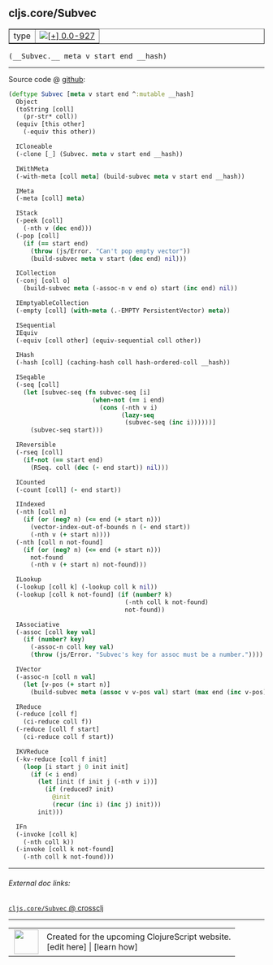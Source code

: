 ## cljs.core/Subvec



 <table border="1">
<tr>
<td>type</td>
<td><a href="https://github.com/cljsinfo/cljs-api-docs/tree/0.0-927"><img valign="middle" alt="[+] 0.0-927" title="Added in 0.0-927" src="https://img.shields.io/badge/+-0.0--927-lightgrey.svg"></a> </td>
</tr>
</table>


 <samp>
(__Subvec.__ meta v start end __hash)<br>
</samp>

---







Source code @ [github](https://github.com/clojure/clojurescript/blob/r1.7.58/src/main/cljs/cljs/core.cljs#L5017-L5119):

```clj
(deftype Subvec [meta v start end ^:mutable __hash]
  Object
  (toString [coll]
    (pr-str* coll))
  (equiv [this other]
    (-equiv this other))

  ICloneable
  (-clone [_] (Subvec. meta v start end __hash))

  IWithMeta
  (-with-meta [coll meta] (build-subvec meta v start end __hash))

  IMeta
  (-meta [coll] meta)

  IStack
  (-peek [coll]
    (-nth v (dec end)))
  (-pop [coll]
    (if (== start end)
      (throw (js/Error. "Can't pop empty vector"))
      (build-subvec meta v start (dec end) nil)))

  ICollection
  (-conj [coll o]
    (build-subvec meta (-assoc-n v end o) start (inc end) nil))

  IEmptyableCollection
  (-empty [coll] (with-meta (.-EMPTY PersistentVector) meta))

  ISequential
  IEquiv
  (-equiv [coll other] (equiv-sequential coll other))

  IHash
  (-hash [coll] (caching-hash coll hash-ordered-coll __hash))

  ISeqable
  (-seq [coll]
    (let [subvec-seq (fn subvec-seq [i]
                       (when-not (== i end)
                         (cons (-nth v i)
                               (lazy-seq
                                (subvec-seq (inc i))))))]
      (subvec-seq start)))

  IReversible
  (-rseq [coll]
    (if-not (== start end)
      (RSeq. coll (dec (- end start)) nil)))

  ICounted
  (-count [coll] (- end start))

  IIndexed
  (-nth [coll n]
    (if (or (neg? n) (<= end (+ start n)))
      (vector-index-out-of-bounds n (- end start))
      (-nth v (+ start n))))
  (-nth [coll n not-found]
    (if (or (neg? n) (<= end (+ start n)))
      not-found
      (-nth v (+ start n) not-found)))

  ILookup
  (-lookup [coll k] (-lookup coll k nil))
  (-lookup [coll k not-found] (if (number? k)
                                (-nth coll k not-found)
                                not-found))

  IAssociative
  (-assoc [coll key val]
    (if (number? key)
      (-assoc-n coll key val)
      (throw (js/Error. "Subvec's key for assoc must be a number."))))

  IVector
  (-assoc-n [coll n val]
    (let [v-pos (+ start n)]
      (build-subvec meta (assoc v v-pos val) start (max end (inc v-pos)) nil)))

  IReduce
  (-reduce [coll f]
    (ci-reduce coll f))
  (-reduce [coll f start]
    (ci-reduce coll f start))

  IKVReduce
  (-kv-reduce [coll f init]
    (loop [i start j 0 init init]
      (if (< i end)
        (let [init (f init j (-nth v i))]
          (if (reduced? init)
            @init
            (recur (inc i) (inc j) init)))
        init)))

  IFn
  (-invoke [coll k]
    (-nth coll k))
  (-invoke [coll k not-found]
    (-nth coll k not-found)))
```

<!--
Repo - tag - source tree - lines:

 <pre>
clojurescript @ r1.7.58
└── src
    └── main
        └── cljs
            └── cljs
                └── <ins>[core.cljs:5017-5119](https://github.com/clojure/clojurescript/blob/r1.7.58/src/main/cljs/cljs/core.cljs#L5017-L5119)</ins>
</pre>

-->

---



###### External doc links:

[`cljs.core/Subvec` @ crossclj](http://crossclj.info/fun/cljs.core.cljs/Subvec.html)<br>

---

 <table>
<tr><td>
<img valign="middle" align="right" width="48px" src="http://i.imgur.com/Hi20huC.png">
</td><td>
Created for the upcoming ClojureScript website.<br>
[edit here] | [learn how]
</td></tr></table>

[edit here]:https://github.com/cljsinfo/cljs-api-docs/blob/master/cljsdoc/cljs.core/Subvec.cljsdoc
[learn how]:https://github.com/cljsinfo/cljs-api-docs/wiki/cljsdoc-files

<!--

This information was too distracting to show to readers, but I'll leave it
commented here since it is helpful to:

- pretty-print the data used to generate this document
- and show how to retrieve that data



The API data for this symbol:

```clj
{:ns "cljs.core",
 :name "Subvec",
 :type "type",
 :signature ["[meta v start end __hash]"],
 :source {:code "(deftype Subvec [meta v start end ^:mutable __hash]\n  Object\n  (toString [coll]\n    (pr-str* coll))\n  (equiv [this other]\n    (-equiv this other))\n\n  ICloneable\n  (-clone [_] (Subvec. meta v start end __hash))\n\n  IWithMeta\n  (-with-meta [coll meta] (build-subvec meta v start end __hash))\n\n  IMeta\n  (-meta [coll] meta)\n\n  IStack\n  (-peek [coll]\n    (-nth v (dec end)))\n  (-pop [coll]\n    (if (== start end)\n      (throw (js/Error. \"Can't pop empty vector\"))\n      (build-subvec meta v start (dec end) nil)))\n\n  ICollection\n  (-conj [coll o]\n    (build-subvec meta (-assoc-n v end o) start (inc end) nil))\n\n  IEmptyableCollection\n  (-empty [coll] (with-meta (.-EMPTY PersistentVector) meta))\n\n  ISequential\n  IEquiv\n  (-equiv [coll other] (equiv-sequential coll other))\n\n  IHash\n  (-hash [coll] (caching-hash coll hash-ordered-coll __hash))\n\n  ISeqable\n  (-seq [coll]\n    (let [subvec-seq (fn subvec-seq [i]\n                       (when-not (== i end)\n                         (cons (-nth v i)\n                               (lazy-seq\n                                (subvec-seq (inc i))))))]\n      (subvec-seq start)))\n\n  IReversible\n  (-rseq [coll]\n    (if-not (== start end)\n      (RSeq. coll (dec (- end start)) nil)))\n\n  ICounted\n  (-count [coll] (- end start))\n\n  IIndexed\n  (-nth [coll n]\n    (if (or (neg? n) (<= end (+ start n)))\n      (vector-index-out-of-bounds n (- end start))\n      (-nth v (+ start n))))\n  (-nth [coll n not-found]\n    (if (or (neg? n) (<= end (+ start n)))\n      not-found\n      (-nth v (+ start n) not-found)))\n\n  ILookup\n  (-lookup [coll k] (-lookup coll k nil))\n  (-lookup [coll k not-found] (if (number? k)\n                                (-nth coll k not-found)\n                                not-found))\n\n  IAssociative\n  (-assoc [coll key val]\n    (if (number? key)\n      (-assoc-n coll key val)\n      (throw (js/Error. \"Subvec's key for assoc must be a number.\"))))\n\n  IVector\n  (-assoc-n [coll n val]\n    (let [v-pos (+ start n)]\n      (build-subvec meta (assoc v v-pos val) start (max end (inc v-pos)) nil)))\n\n  IReduce\n  (-reduce [coll f]\n    (ci-reduce coll f))\n  (-reduce [coll f start]\n    (ci-reduce coll f start))\n\n  IKVReduce\n  (-kv-reduce [coll f init]\n    (loop [i start j 0 init init]\n      (if (< i end)\n        (let [init (f init j (-nth v i))]\n          (if (reduced? init)\n            @init\n            (recur (inc i) (inc j) init)))\n        init)))\n\n  IFn\n  (-invoke [coll k]\n    (-nth coll k))\n  (-invoke [coll k not-found]\n    (-nth coll k not-found)))",
          :title "Source code",
          :repo "clojurescript",
          :tag "r1.7.58",
          :filename "src/main/cljs/cljs/core.cljs",
          :lines [5017 5119]},
 :full-name "cljs.core/Subvec",
 :full-name-encode "cljs.core/Subvec",
 :history [["+" "0.0-927"]]}

```

Retrieve the API data for this symbol:

```clj
;; from Clojure REPL
(require '[clojure.edn :as edn])
(-> (slurp "https://raw.githubusercontent.com/cljsinfo/cljs-api-docs/catalog/cljs-api.edn")
    (edn/read-string)
    (get-in [:symbols "cljs.core/Subvec"]))
```

-->
